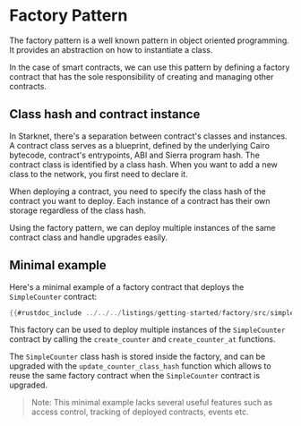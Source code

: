 # Factory Pattern

The factory pattern is a well known pattern in object oriented programming. It provides an abstraction on how to instantiate a class.

In the case of smart contracts, we can use this pattern by defining a factory contract that has the sole responsibility of creating and managing other contracts.

## Class hash and contract instance

In Starknet, there's a separation between contract's classes and instances. A contract class serves as a blueprint, defined by the underlying Cairo bytecode, contract's entrypoints, ABI and Sierra program hash. The contract class is identified by a class hash. When you want to add a new class to the network, you first need to declare it.

When deploying a contract, you need to specify the class hash of the contract you want to deploy. Each instance of a contract has their own storage regardless of the class hash.

Using the factory pattern, we can deploy multiple instances of the same contract class and handle upgrades easily.

## Minimal example

Here's a minimal example of a factory contract that deploys the `SimpleCounter` contract:

```rust
{{#rustdoc_include ../../../listings/getting-started/factory/src/simple_factory.cairo:contract}}
```

This factory can be used to deploy multiple instances of the `SimpleCounter` contract by calling the `create_counter` and `create_counter_at` functions.

The `SimpleCounter` class hash is stored inside the factory, and can be upgraded with the `update_counter_class_hash` function which allows to reuse the same factory contract when the `SimpleCounter` contract is upgraded.

> Note: This minimal example lacks several useful features such as access control, tracking of deployed contracts, events etc.

<!-- TODO maybe add a more complete example at the end of this section or in the `Applications examples` chapter -->
